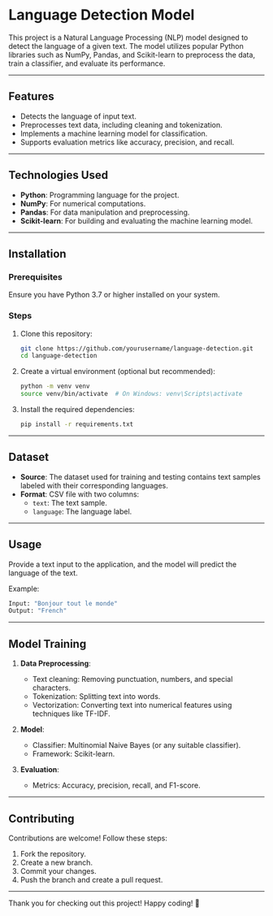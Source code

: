 # Language Detection Model

This project is a Natural Language Processing (NLP) model designed to detect the language of a given text. The model utilizes popular Python libraries such as NumPy, Pandas, and Scikit-learn to preprocess the data, train a classifier, and evaluate its performance.

---

## Features
- Detects the language of input text.
- Preprocesses text data, including cleaning and tokenization.
- Implements a machine learning model for classification.
- Supports evaluation metrics like accuracy, precision, and recall.

---

## Technologies Used
- **Python**: Programming language for the project.
- **NumPy**: For numerical computations.
- **Pandas**: For data manipulation and preprocessing.
- **Scikit-learn**: For building and evaluating the machine learning model.

---

## Installation

### Prerequisites
Ensure you have Python 3.7 or higher installed on your system.

### Steps
1. Clone this repository:
   ```bash
   git clone https://github.com/yourusername/language-detection.git
   cd language-detection
   ```

2. Create a virtual environment (optional but recommended):
   ```bash
   python -m venv venv
   source venv/bin/activate  # On Windows: venv\Scripts\activate
   ```

3. Install the required dependencies:
   ```bash
   pip install -r requirements.txt
   ```

---

## Dataset
- **Source**: The dataset used for training and testing contains text samples labeled with their corresponding languages.
- **Format**: CSV file with two columns:
  - `text`: The text sample.
  - `language`: The language label.

---


## Usage
Provide a text input to the application, and the model will predict the language of the text.

Example:
```bash
Input: "Bonjour tout le monde"
Output: "French"
```

---

## Model Training
1. **Data Preprocessing**:
   - Text cleaning: Removing punctuation, numbers, and special characters.
   - Tokenization: Splitting text into words.
   - Vectorization: Converting text into numerical features using techniques like TF-IDF.

2. **Model**:
   - Classifier: Multinomial Naive Bayes (or any suitable classifier).
   - Framework: Scikit-learn.

3. **Evaluation**:
   - Metrics: Accuracy, precision, recall, and F1-score.

---


## Contributing
Contributions are welcome! Follow these steps:
1. Fork the repository.
2. Create a new branch.
3. Commit your changes.
4. Push the branch and create a pull request.

---


Thank you for checking out this project! Happy coding! :tada: